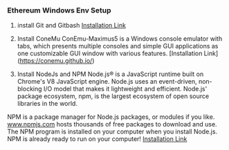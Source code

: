 ### Ethereum Windows Env Setup

1) install Git and Gitbash
[Installation Link](https://gitforwindows.org/)

2) Install ConeMu
ConEmu-Maximus5 is a Windows console emulator with tabs, which presents multiple consoles and simple GUI applications as one customizable GUI window with various features.
[Installation Link] (https://conemu.github.io/)

3) Install NodeJs and NPM
Node.js® is a JavaScript runtime built on Chrome's V8 JavaScript engine. Node.js uses an event-driven, non-blocking I/O model that makes it lightweight and efficient. Node.js' package ecosystem, npm, is the largest ecosystem of open source libraries in the world. 

NPM is a package manager for Node.js packages, or modules if you like. www.npmjs.com hosts thousands of free packages to download and use. The NPM program is installed on your computer when you install Node.js. NPM is already ready to run on your computer!
[Installation Link](https://nodejs.org/en/)
